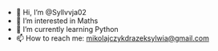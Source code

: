 - 👋 Hi, I’m @Syllvvja02
- 👀 I’m interested in Maths
- 🌱 I’m currently learning Python
- 📫 How to reach me: mikolajczykdrazeksylwia@gmail.com

<!---
Syllvvja02/Syllvvja02 is a ✨ special ✨ repository because its `README.md` (this file) appears on your GitHub profile.
You can click the Preview link to take a look at your changes.
--->
